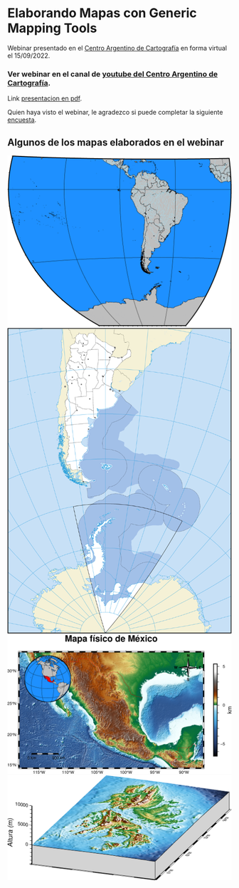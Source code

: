 # Elaborando Mapas con Generic Mapping Tools

Webinar presentado en el [Centro Argentino de Cartografía](https://centroargentinodecartografia.org/2022/09/webinar-gratuito-elaboracion-de-mapas-con-generic-mapping-tools/) en forma virtual el 15/09/2022.

### Ver webinar en el canal de [youtube del Centro Argentino de Cartografía](https://www.youtube.com/watch?v=tXKto-_HmnM).

Link [presentacion en pdf](https://github.com/Esteban82/CAC-2022/blob/main/Esteban_2022_Webinar%20CAC.pdf).

Quien haya visto el webinar, le agradezco si puede completar la siguiente [encuesta](https://docs.google.com/forms/d/e/1FAIpQLSf3Us3XD0mtk70tDMNuGhfd385omDr3ObRLnWQyyzKHpqo8sQ/viewform?usp=sf_link).

## Algunos de los mapas elaborados en el webinar

![`CAC-2022/blob/main/1_Mapamundi_Politico/Mapamundi_BackUp.png`](1_Mapamundi_Politico/Mapamundi_BackUp.png)
![`CAC-2022/blob/main/2_Mapa_IGN/Arg_IGN_BackUp.png`](2_Mapa_IGN/Arg_IGN_BackUp.png)
![`CAC-2022/blob/main/3_Mapa_Fisico-Satelital/Mapa_Fisico-Satelital.png`](3_Mapa_Fisico-Satelital/Mapa_Fisico-Satelital.png)
![`CAC-2022/blob/main/4_Bloque3D/Bloque3D.png`](4_Bloque3D/Bloque3D.png)

